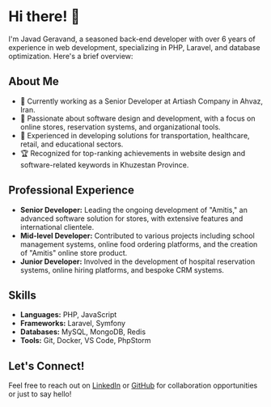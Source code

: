 # Hi there! 👋

I'm Javad Geravand, a seasoned back-end developer with over 6 years of experience in web development, specializing in PHP, Laravel, and database optimization. Here's a brief overview:

## About Me
- 💼 Currently working as a Senior Developer at Artiash Company in Ahvaz, Iran.
- 🌱 Passionate about software design and development, with a focus on online stores, reservation systems, and organizational tools.
- 🚀 Experienced in developing solutions for transportation, healthcare, retail, and educational sectors.
- 🏆 Recognized for top-ranking achievements in website design and software-related keywords in Khuzestan Province.

## Professional Experience
- **Senior Developer:** Leading the ongoing development of "Amitis," an advanced software solution for stores, with extensive features and international clientele.
- **Mid-level Developer:** Contributed to various projects including school management systems, online food ordering platforms, and the creation of "Amitis" online store product.
- **Junior Developer:** Involved in the development of hospital reservation systems, online hiring platforms, and bespoke CRM systems.

## Skills
- **Languages:** PHP, JavaScript
- **Frameworks:** Laravel, Symfony
- **Databases:** MySQL, MongoDB, Redis
- **Tools:** Git, Docker, VS Code, PhpStorm


## Let's Connect!
Feel free to reach out on [LinkedIn](https://www.linkedin.com/in/javad-geravand/) or [GitHub](https://github.com/ijeyg) for collaboration opportunities or just to say hello!

